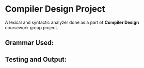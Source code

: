 # Compiler Design Project

A lexical and syntactic analyzer done as a part of **Compiler Design** coursework group project.

## Grammar Used:

## Testing and Output: